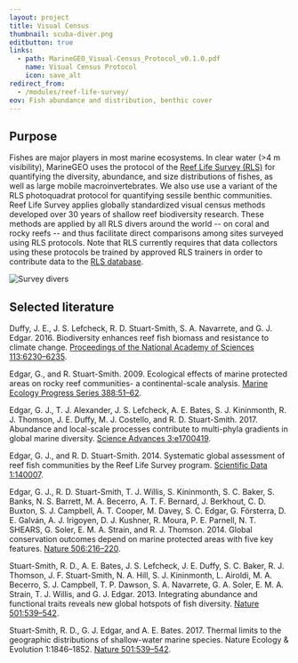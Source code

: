 ```yaml
---
layout: project
title: Visual Census
thumbnail: scuba-diver.png
editbutton: true
links:
  - path: MarineGEO_Visual-Census_Protocol_v0.1.0.pdf
    name: Visual Census Protocol
    icon: save_alt
redirect_from:
  - /modules/reef-life-survey/
eov: Fish abundance and distribution, benthic cover
---
```


## Purpose

Fishes are major players in most marine ecosystems. In clear water (>4 m visibility), MarineGEO uses the protocol of the [Reef Life Survey (RLS)](https://reeflifesurvey.com/) for quantifying the diversity, abundance, and size distributions of fishes, as well as large mobile macroinvertebrates. We also use use a variant of the RLS photoquadrat protocol for quantifying sessile benthic communities. Reef Life Survey applies globally standardized visual census methods developed over 30 years of shallow reef biodiversity research. These methods are applied by all RLS divers around the world -- on coral and rocky reefs -- and thus facilitate direct comparisons among sites surveyed using RLS protocols. Note that RLS currently requires that data collectors using these protocols be trained by approved RLS trainers in order to contribute data to the [RLS database](https://reeflifesurvey.com/reef-life-survey/survey-data/).

![Survey divers]({{site.baseurl}}/assets/modules/fish-visual-census/16846974360_c7640e4beb_o.jpg)


## Selected literature

Duffy, J. E., J. S. Lefcheck, R. D. Stuart-Smith, S. A. Navarrete, and G. J. Edgar. 2016. Biodiversity enhances reef fish biomass and resistance to climate change. <a href="http://www.pnas.org/content/113/22/6230.short">Proceedings of the National Academy of Sciences 113:6230–6235</a>.

Edgar, G., and R. Stuart-Smith. 2009. Ecological effects of marine protected areas on rocky reef communities- a continental-scale analysis. <a href="https://www.int-res.com/abstracts/meps/v388/p51-62/">Marine Ecology Progress Series 388:51–62</a>.

Edgar, G. J., T. J. Alexander, J. S. Lefcheck, A. E. Bates, S. J. Kininmonth, R. J. Thomson, J. E. Duffy, M. J. Costello, and R. D. Stuart-Smith. 2017. Abundance and local-scale processes contribute to multi-phyla gradients in global marine diversity.  <a href="http://advances.sciencemag.org/content/3/10/e1700419">Science Advances 3:e1700419</a>.

Edgar, G. J., and R. D. Stuart-Smith. 2014. Systematic global assessment of reef fish communities by the Reef Life Survey program. <a href="https://www.nature.com/articles/sdata20147">Scientific Data 1:140007</a>.

Edgar, G. J., R. D. Stuart-Smith, T. J. Willis, S. Kininmonth, S. C. Baker, S. Banks, N. S. Barrett, M. A. Becerro, A. T. F. Bernard, J. Berkhout, C. D. Buxton, S. J. Campbell, A. T. Cooper, M. Davey, S. C. Edgar, G. Försterra, D. E. Galván, A. J. Irigoyen, D. J. Kushner, R. Moura, P. E. Parnell, N. T. SHEARS, G. Soler, E. M. A. Strain, and R. J. Thomson. 2014. Global conservation outcomes depend on marine protected areas with five key features. <a href="https://www.nature.com/articles/nature13022">Nature 506:216–220</a>.

Stuart-Smith, R. D., A. E. Bates, J. S. Lefcheck, J. E. Duffy, S. C. Baker, R. J. Thomson, J. F. Stuart-Smith, N. A. Hill, S. J. Kininmonth, L. Airoldi, M. A. Becerro, S. J. Campbell, T. P. Dawson, S. A. Navarrete, G. A. Soler, E. M. A. Strain, T. J. Willis, and G. J. Edgar. 2013. Integrating abundance and functional traits reveals new global hotspots of fish diversity.
<a href="https://www.nature.com/articles/nature12529">Nature 501:539–542</a>.

Stuart-Smith, R. D., G. J. Edgar, and A. E. Bates. 2017. Thermal limits to the geographic distributions of shallow-water marine species. Nature Ecology & Evolution 1:1846–1852.
<a href="https://www.nature.com/articles/nature12529">Nature 501:539–542</a>.
